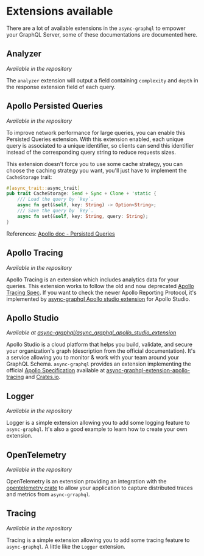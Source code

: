 # Extensions available

There are a lot of available extensions in the `async-graphql` to empower your GraphQL Server, some of these documentations are documented here.

## Analyzer

_Available in the repository_

The `analyzer` extension will output a field containing `complexity` and `depth` in the response extension field of each query.

## Apollo Persisted Queries

_Available in the repository_

To improve network performance for large queries, you can enable this Persisted Queries extension. With this extension enabled, each unique query is associated to a unique identifier, so clients can send this identifier instead of the corresponding query string to reduce requests sizes.

This extension doesn't force you to use some cache strategy, you can choose the caching strategy you want, you'll just have to implement the `CacheStorage` trait:

```rust
#[async_trait::async_trait]
pub trait CacheStorage: Send + Sync + Clone + 'static {
    /// Load the query by `key`.
    async fn get(&self, key: String) -> Option<String>;
    /// Save the query by `key`.
    async fn set(&self, key: String, query: String);
}
```

References: [Apollo doc - Persisted Queries](https://www.apollographql.com/docs/react/api/link/persisted-queries/)

## Apollo Tracing

_Available in the repository_

Apollo Tracing is an extension which includes analytics data for your queries. This extension works to follow the old and now deprecated [Apollo Tracing Spec](https://github.com/apollographql/apollo-tracing). If you want to check the newer Apollo Reporting Protocol, it's implemented by [async-graphql Apollo studio extension](https://github.com/async-graphql/async_graphql_apollo_studio_extension) for Apollo Studio.

## Apollo Studio

_Available at [async-graphql/async_graphql_apollo_studio_extension](https://github.com/async-graphql/async_graphql_apollo_studio_extension)_

Apollo Studio is a cloud platform that helps you build, validate, and secure your organization's graph (description from the official documentation). It's a service allowing you to monitor & work with your team around your GraphQL Schema. `async-graphql` provides an extension implementing the official [Apollo Specification](https://www.apollographql.com/docs/studio/setup-analytics/#third-party-support) available at [async-graphql-extension-apollo-tracing](https://github.com/async-graphql/async_graphql_apollo_studio_extension) and [Crates.io](https://crates.io/crates/async-graphql-extension-apollo-tracing).

## Logger

_Available in the repository_

Logger is a simple extension allowing you to add some logging feature to `async-graphql`. It's also a good example to learn how to create your own extension.

## OpenTelemetry

_Available in the repository_

OpenTelemetry is an extension providing an integration with the [opentelemetry crate](https://crates.io/crates/opentelemetry) to allow your application to capture distributed traces and metrics from `async-grraphql`.

## Tracing

_Available in the repository_

Tracing is a simple extension allowing you to add some tracing feature to `async-graphql`. A little like the `Logger` extension.
